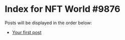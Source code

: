 # Index for NFT World #9876
Posts will be displayed in the order below:

- [Your first post](./001-first.md)

